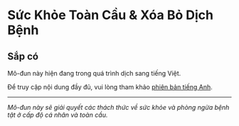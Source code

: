 # Sức Khỏe Toàn Cầu & Xóa Bỏ Dịch Bệnh

## Sắp có

Mô-đun này hiện đang trong quá trình dịch sang tiếng Việt.

Để truy cập nội dung đầy đủ, vui lòng tham khảo [phiên bản tiếng Anh](../../en/04_GlobalHealth_DiseaseEradication/README.md).

---

*Mô-đun này sẽ giải quyết các thách thức về sức khỏe và phòng ngừa bệnh tật ở cấp độ cá nhân và toàn cầu.*
